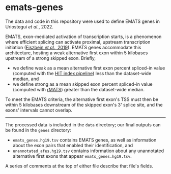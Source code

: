 # emats-genes
The data and code in this repository were used to define EMATS genes in 
Uriostegui *et al.*, 2022. 

EMATS, exon-mediated activation of transcription starts, is a phenomenon where 
efficient splicing can activate proximal, upstream transcription initiation
([Fiszbein *et al.*, 2019](https://www.cell.com/cell/fulltext/S0092-8674(19)31223-1?_returnURL=https%3A%2F%2Flinkinghub.elsevier.com%2Fretrieve%2Fpii%2FS0092867419312231%3Fshowall%3Dtrue)). 
EMATS genes accommodate this architecture, hosting a weak alternative first 
exon within 5  kilobases upstream of a strong skipped exon. Briefly, 
- we define weak as a mean alternative first exon percent spliced-in value 
(computed with the [HIT index pipeline](https://github.com/thepailab/HITindex)) 
less than the dataset-wide median, and
- we define strong as a mean skipped exon percent spliced-in value (computed 
with [rMATS](https://github.com/Xinglab/rmats-turbo)) greater than the 
dataset-wide median.


To meet the EMATS criteria, the alternative first exon's TSS must then be within 
5 kilobases downstream of the skipped exon's 3' splice site, and the exons' 
intervals cannot overlap.

---
The processed data is included in the `data` directory; our final outputs can be 
found in the `genes` directory:
- `emats_genes.hg19.tsv` contains EMATS genes, as well as information about the 
exon pairs that enabled their identification, and
- `unannotated_afes.hg19.tsv` contains information about any unannotated alternative 
first exons that appear `emats_genes.hg19.tsv`.

A series of comments at the top of either file describe that file's fields.